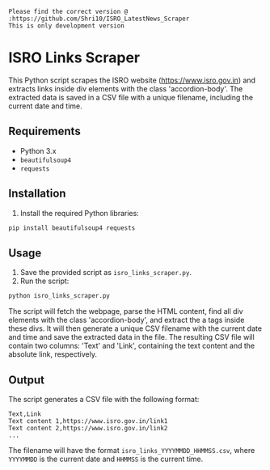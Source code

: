 ``` text
Please find the correct version @ :https://github.com/Shri10/ISRO_LatestNews_Scraper
This is only development version
```

# ISRO Links Scraper

This Python script scrapes the ISRO website (https://www.isro.gov.in) and extracts links inside div elements with the class 'accordion-body'. The extracted data is saved in a CSV file with a unique filename, including the current date and time.

## Requirements

- Python 3.x
- `beautifulsoup4`
- `requests`

## Installation

1. Install the required Python libraries:

```bash
pip install beautifulsoup4 requests
```

## Usage

1. Save the provided script as `isro_links_scraper.py`.
2. Run the script:

```bash
python isro_links_scraper.py
```

The script will fetch the webpage, parse the HTML content, find all div elements with the class 'accordion-body', and extract the a tags inside these divs. It will then generate a unique CSV filename with the current date and time and save the extracted data in the file. The resulting CSV file will contain two columns: 'Text' and 'Link', containing the text content and the absolute link, respectively.

## Output

The script generates a CSV file with the following format:

```
Text,Link
Text content 1,https://www.isro.gov.in/link1
Text content 2,https://www.isro.gov.in/link2
...
```

The filename will have the format `isro_links_YYYYMMDD_HHMMSS.csv`, where `YYYYMMDD` is the current date and `HHMMSS` is the current time.